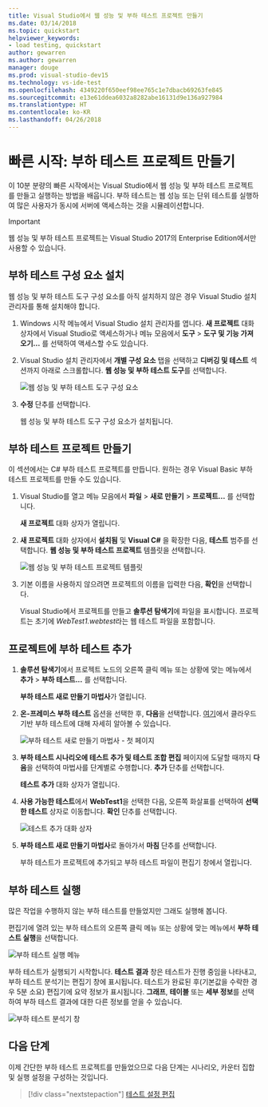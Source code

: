 ```yaml
---
title: Visual Studio에서 웹 성능 및 부하 테스트 프로젝트 만들기
ms.date: 03/14/2018
ms.topic: quickstart
helpviewer_keywords:
- load testing, quickstart
author: gewarren
ms.author: gewarren
manager: douge
ms.prod: visual-studio-dev15
ms.technology: vs-ide-test
ms.openlocfilehash: 4349220f650eef98ee765c1e7dbacb69263fe845
ms.sourcegitcommit: e13e61ddea6032a8282abe16131d9e136a927984
ms.translationtype: HT
ms.contentlocale: ko-KR
ms.lasthandoff: 04/26/2018
---
```

# <a name="quickstart-create-a-load-test-project"></a>빠른 시작: 부하 테스트 프로젝트 만들기

이 10분 분량의 빠른 시작에서는 Visual Studio에서 웹 성능 및 부하 테스트 프로젝트를 만들고 실행하는 방법을 배웁니다. 부하 테스트는 웹 성능 또는 단위 테스트를 실행하여 많은 사용자가 동시에 서버에 액세스하는 것을 시뮬레이션합니다.

> [!IMPORTANT]
> 웹 성능 및 부하 테스트 프로젝트는 Visual Studio 2017의 Enterprise Edition에서만 사용할 수 있습니다.

## <a name="install-the-load-testing-component"></a>부하 테스트 구성 요소 설치

웹 성능 및 부하 테스트 도구 구성 요소를 아직 설치하지 않은 경우 Visual Studio 설치 관리자를 통해 설치해야 합니다.

1. Windows 시작 메뉴에서 Visual Studio 설치 관리자를 엽니다. **새 프로젝트** 대화 상자에서 Visual Studio로 액세스하거나 메뉴 모음에서 **도구** > **도구 및 기능 가져오기...** 를 선택하여 액세스할 수도 있습니다.

1. Visual Studio 설치 관리자에서 **개별 구성 요소** 탭을 선택하고 **디버깅 및 테스트** 섹션까지 아래로 스크롤합니다. **웹 성능 및 부하 테스트 도구**를 선택합니다.

   ![웹 성능 및 부하 테스트 도구 구성 요소](media/web-perf-load-testing-tools-component.png)

1. **수정** 단추를 선택합니다.

   웹 성능 및 부하 테스트 도구 구성 요소가 설치됩니다.

## <a name="create-a-load-test-project"></a>부하 테스트 프로젝트 만들기

이 섹션에서는 C# 부하 테스트 프로젝트를 만듭니다. 원하는 경우 Visual Basic 부하 테스트 프로젝트를 만들 수도 있습니다.

1. Visual Studio를 열고 메뉴 모음에서 **파일** > **새로 만들기** > **프로젝트...** 를 선택합니다.

   **새 프로젝트** 대화 상자가 열립니다.

1. **새 프로젝트** 대화 상자에서 **설치됨** 및 **Visual C#** 을 확장한 다음, **테스트** 범주를 선택합니다. **웹 성능 및 부하 테스트 프로젝트** 템플릿을 선택합니다.

   ![웹 성능 및 부하 테스트 프로젝트 템플릿](media/web-perf-load-test-project-template.png)

1. 기본 이름을 사용하지 않으려면 프로젝트의 이름을 입력한 다음, **확인**을 선택합니다.

   Visual Studio에서 프로젝트를 만들고 **솔루션 탐색기**에 파일을 표시합니다. 프로젝트는 초기에 *WebTest1.webtest*라는 웹 테스트 파일을 포함합니다.

## <a name="add-a-load-test-to-the-project"></a>프로젝트에 부하 테스트 추가

1. **솔루션 탐색기**에서 프로젝트 노드의 오른쪽 클릭 메뉴 또는 상황에 맞는 메뉴에서 **추가** > **부하 테스트...** 를 선택합니다.

   **부하 테스트 새로 만들기 마법사**가 열립니다.

1. **온-프레미스 부하 테스트** 옵션을 선택한 후, **다음**을 선택합니다. [여기](/vsts/load-test/get-started-simple-cloud-load-test)에서 클라우드 기반 부하 테스트에 대해 자세히 알아볼 수 있습니다.

   ![부하 테스트 새로 만들기 마법사 - 첫 페이지](media/load-test-wizard-page-1.png)

1. **부하 테스트 시나리오에 테스트 추가 및 테스트 조합 편집** 페이지에 도달할 때까지 **다음**을 선택하여 마법사를 단계별로 수행합니다. **추가** 단추를 선택합니다.

   **테스트 추가** 대화 상자가 열립니다.

1. **사용 가능한 테스트**에서 **WebTest1**을 선택한 다음, 오른쪽 화살표를 선택하여 **선택한 테스트** 상자로 이동합니다. **확인** 단추를 선택합니다.

   ![테스트 추가 대화 상자](media/add-tests-dialog-box.png)

1. **부하 테스트 새로 만들기 마법사**로 돌아가서 **마침** 단추를 선택합니다.

   부하 테스트가 프로젝트에 추가되고 부하 테스트 파일이 편집기 창에서 열립니다.

## <a name="run-the-load-test"></a>부하 테스트 실행

많은 작업을 수행하지 않는 부하 테스트를 만들었지만 그래도 실행해 봅니다.

편집기에 열려 있는 부하 테스트의 오른쪽 클릭 메뉴 또는 상황에 맞는 메뉴에서 **부하 테스트 실행**을 선택합니다.

![부하 테스트 실행 메뉴](media/run-load-test.png)

부하 테스트가 실행되기 시작합니다. **테스트 결과** 창은 테스트가 진행 중임을 나타내고, 부하 테스트 분석기는 편집기 창에 표시됩니다. 테스트가 완료된 후(기본값을 수락한 경우 5분 소요) 편집기에 요약 정보가 표시됩니다. **그래프**, **테이블** 또는 **세부 정보**를 선택하여 부하 테스트 결과에 대한 다른 정보를 얻을 수 있습니다.

![부하 테스트 분석기 창](media/load-test-analyzer.png)

## <a name="next-steps"></a>다음 단계

이제 간단한 부하 테스트 프로젝트를 만들었으므로 다음 단계는 시나리오, 카운터 집합 및 실행 설정을 구성하는 것입니다.

> [!div class="nextstepaction"]
> [테스트 설정 편집](edit-load-tests.md)